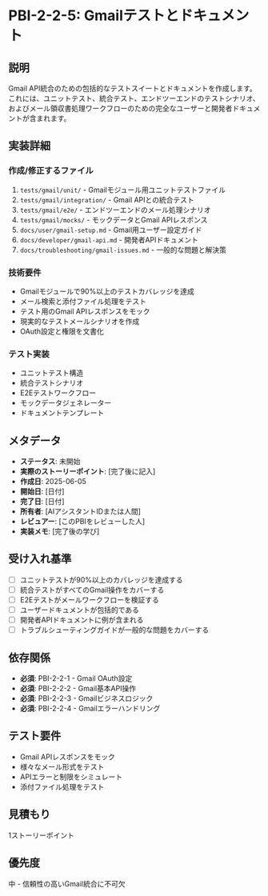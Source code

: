# PBI-2-2-5: Gmailテストとドキュメント

## 説明

Gmail
API統合のための包括的なテストスイートとドキュメントを作成します。これには、ユニットテスト、統合テスト、エンドツーエンドのテストシナリオ、およびメール領収書処理ワークフローのための完全なユーザーと開発者ドキュメントが含まれます。

## 実装詳細

### 作成/修正するファイル

1. `tests/gmail/unit/` - Gmailモジュール用ユニットテストファイル
2. `tests/gmail/integration/` - Gmail APIとの統合テスト
3. `tests/gmail/e2e/` - エンドツーエンドのメール処理シナリオ
4. `tests/gmail/mocks/` - モックデータとGmail APIレスポンス
5. `docs/user/gmail-setup.md` - Gmail用ユーザー設定ガイド
6. `docs/developer/gmail-api.md` - 開発者APIドキュメント
7. `docs/troubleshooting/gmail-issues.md` - 一般的な問題と解決策

### 技術要件

- Gmailモジュールで90%以上のテストカバレッジを達成
- メール検索と添付ファイル処理をテスト
- テスト用のGmail APIレスポンスをモック
- 現実的なテストメールシナリオを作成
- OAuth設定と権限を文書化

### テスト実装

- ユニットテスト構造
- 統合テストシナリオ
- E2Eテストワークフロー
- モックデータジェネレーター
- ドキュメントテンプレート

## メタデータ

- **ステータス**: 未開始
- **実際のストーリーポイント**: [完了後に記入]
- **作成日**: 2025-06-05
- **開始日**: [日付]
- **完了日**: [日付]
- **所有者**: [AIアシスタントIDまたは人間]
- **レビュアー**: [このPBIをレビューした人]
- **実装メモ**: [完了後の学び]

## 受け入れ基準

- [ ] ユニットテストが90%以上のカバレッジを達成する
- [ ] 統合テストがすべてのGmail操作をカバーする
- [ ] E2Eテストがメールワークフローを検証する
- [ ] ユーザードキュメントが包括的である
- [ ] 開発者APIドキュメントに例が含まれる
- [ ] トラブルシューティングガイドが一般的な問題をカバーする

## 依存関係

- **必須**: PBI-2-2-1 - Gmail OAuth設定
- **必須**: PBI-2-2-2 - Gmail基本API操作
- **必須**: PBI-2-2-3 - Gmailビジネスロジック
- **必須**: PBI-2-2-4 - Gmailエラーハンドリング

## テスト要件

- Gmail APIレスポンスをモック
- 様々なメール形式をテスト
- APIエラーと制限をシミュレート
- 添付ファイル処理をテスト

## 見積もり

1ストーリーポイント

## 優先度

中 - 信頼性の高いGmail統合に不可欠
